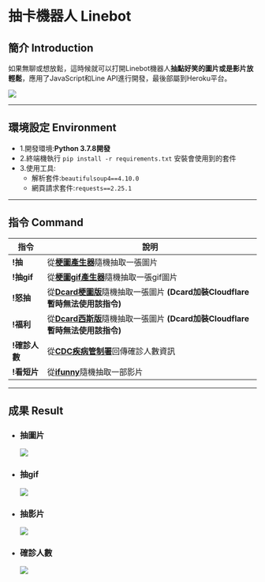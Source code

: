 # 抽卡機器人 Linebot

## 簡介 Introduction
如果無聊或想放鬆，這時候就可以打開Linebot機器人**抽點好笑的圖片或是影片放輕鬆**，應用了JavaScript和Line API進行開發，最後部屬到Heroku平台。

![](https://i.imgur.com/u3xbFFV.png)

----------------------------------------

## 環境設定 Environment
- 1.開發環境:**Python 3.7.8開發**
- 2.終端機執行 ```pip install -r requirements.txt``` 安裝會使用到的套件
- 3.使用工具:
    - 解析套件:```beautifulsoup4==4.10.0```
    - 網頁請求套件:```requests==2.25.1```

----------------------------------------

## 指令 Command

| 指令 | 說明 |
| -------- | -------- | 
| **!抽**| 從[**梗圖產生器**](https://memes.tw/maker)隨機抽取一張圖片| 
| **!抽gif**|從[**梗圖gif產生器**](https://memes.tw/gif-maker)隨機抽取一張gif圖片 | 
|**!怒抽** | 從[**Dcard梗圖版**](https://www.dcard.tw/f/meme)隨機抽取一張圖片 **(Dcard加裝Cloudflare暫時無法使用該指令)**|
|**!福利** |從[**Dcard西斯版**](https://www.dcard.tw/f/sex)隨機抽取一張圖片 **(Dcard加裝Cloudflare暫時無法使用該指令)** |
|**!確診人數**|從[**CDC疾病管制署**](https://sites.google.com/cdc.gov.tw/2019ncov/taiwan?authuser=0)回傳確診人數資訊 |
|**!看短片** |從[**ifunny**](https://ifunny.co/memes)隨機抽取一部影片|

----------------------------------------

## 成果 Result

- ### 抽圖片
    ![](https://i.imgur.com/XAfMJYZ.jpg)
    
- ### 抽gif
    ![](https://i.imgur.com/mHcxPAe.jpg)

- ### 抽影片
    ![](https://i.imgur.com/4sae3Ev.jpg)

- ### 確診人數
    ![](https://i.imgur.com/5otfKt0.png)
